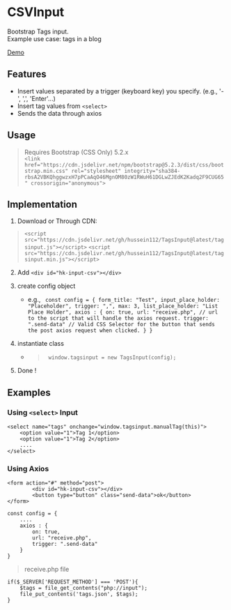 # CSVInput

Bootstrap Tags input. <br>
Example use case: tags in a blog

[Demo](https://hussein112.github.io/TagsInputDemo)

## Features

- Insert values separated by a trigger (keyboard key) you specify. (e.g., '-', ',', 'Enter'...)
- Insert tag values from ``` <select> ```
- Sends the data through axios

## Usage

> Requires Bootstrap (CSS Only) 5.2.x <br>
`` <link href="https://cdn.jsdelivr.net/npm/bootstrap@5.2.3/dist/css/bootstrap.min.css" rel="stylesheet" integrity="sha384-rbsA2VBKQhggwzxH7pPCaAqO46MgnOM80zW1RWuH61DGLwZJEdK2Kadq2F9CUG65" crossorigin="anonymous"> ``

## Implementation

1. Download or Through CDN: 
> ``<script src="https://cdn.jsdelivr.net/gh/hussein112/TagsInput@latest/tagsinput.js"></script>``
> ``<script src="https://cdn.jsdelivr.net/gh/hussein112/TagsInput@latest/tagsinput.min.js"></script>``
2. Add ``<div id="hk-input-csv"></div>``

3. create config object
    - e.g., `` const config = {
                form_title: "Test",
                input_place_holder: "Placeholder",
                trigger: ",",
                max: 3,
                list_place_holder: "List Place Holder",
                axios : {
                    on: true,
                    url: "receive.php", // url to the script that will handle the axios request.
                    trigger: ".send-data" // Valid CSS Selector for the button that sends the post axios request when clicked.
                }
            }``
3. instantiate class
    - > `` window.tagsinput = new TagsInput(config);``
4. Done !

## Examples

### Using `` <select> `` Input

```
<select name="tags" onchange="window.tagsinput.manualTag(this)">
    <option value="1">Tag 1</option>
    <option value="1">Tag 2</option>
    ....
</select>
```

### Using Axios

```
<form action="#" method="post">
        <div id="hk-input-csv"></div>
        <button type="button" class="send-data">ok</button>
</form>
```

```
const config = {
    ....
    axios : {
        on: true,
        url: "receive.php",
        trigger: ".send-data"
    }
}
```

> receive.php file
```
if($_SERVER['REQUEST_METHOD'] === 'POST'){
    $tags = file_get_contents("php://input");
    file_put_contents('tags.json', $tags);
}
```
